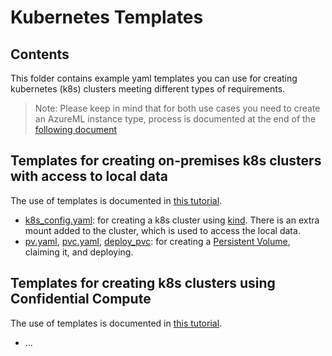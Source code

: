 # Kubernetes Templates

## Contents
This folder contains example yaml templates you can use for creating kubernetes (k8s) clusters meeting different types of requirements.

> Note: Please keep in mind that for both use cases you need to create an AzureML instance type, process is documented at the end of the [following document](../../docs/provisioning/silo_open_aks_with_cc.md)

## Templates for creating on-premises k8s clusters with access to local data
The use of templates is documented in [this tutorial](../../docs/tutorials/read-local-data-in-k8s-silo.md).
- [k8s_config.yaml](./k8s_config.yaml): for creating a k8s cluster using [kind](https://kind.sigs.k8s.io/). There is an extra mount added to the cluster, which is used to access the local data.
- [pv.yaml](./pv.yaml), [pvc.yaml](./pvc.yaml), [deploy_pvc](./deploy_pvc.yaml): for creating a [Persistent Volume](https://kubernetes.io/docs/concepts/storage/persistent-volumes/), claiming it, and deploying.

## Templates for creating k8s clusters using Confidential Compute
The use of templates is documented in [this tutorial](../../docs/provisioning/silo_open_aks_with_cc.md).

- ...